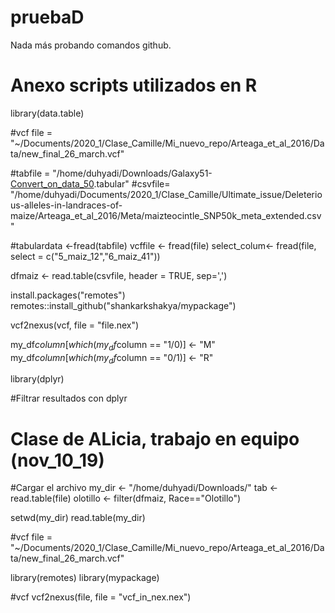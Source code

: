 # pruebaD

Nada más probando comandos github.

# Anexo scripts utilizados en R 

library(data.table)

#vcf
file = "~/Documents/2020_1/Clase_Camille/Mi_nuevo_repo/Arteaga_et_al_2016/Data/new_final_26_march.vcf"

#tabfile = "/home/duhyadi/Downloads/Galaxy51-[Convert_on_data_50](original).tabular"
#csvfile= "/home/duhyadi/Documents/2020_1/Clase_Camille/Ultimate_issue/Deleterious-alleles-in-landraces-of-maize/Arteaga_et_al_2016/Meta/maizteocintle_SNP50k_meta_extended.csv"

#tabulardata <-fread(tabfile)
vcffile <- fread(file)
select_colum<- fread(file, select = c("5_maiz_12","6_maiz_41"))

dfmaiz <- read.table(csvfile, header = TRUE, sep=',')





install.packages("remotes")
remotes::install_github("shankarkshakya/mypackage")



vcf2nexus(vcf, file = "file.nex")






my_df$column[which(my_df$column == "1/0)] <- "M"
my_df$column[which(my_df$column == "0/1)] <- "R"


library(dplyr)

#Filtrar resultados con dplyr


# Clase de ALicia, trabajo en equipo (nov_10_19)

#Cargar el archivo 
my_dir <- "/home/duhyadi/Downloads/"
tab <-read.table(file)
olotillo <- filter(dfmaiz, Race=="Olotillo")

setwd(my_dir)
read.table(my_dir)



#vcf
file = "~/Documents/2020_1/Clase_Camille/Mi_nuevo_repo/Arteaga_et_al_2016/Data/new_final_26_march.vcf"



library(remotes)
library(mypackage)


#vcf
vcf2nexus(file, file = "vcf_in_nex.nex")



